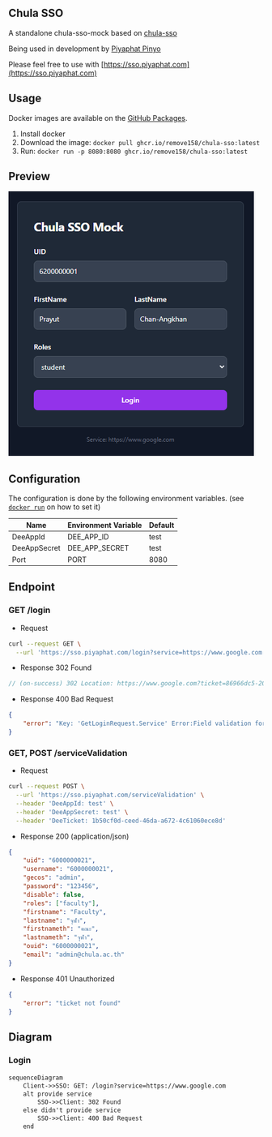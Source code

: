 ## Chula SSO

A standalone chula-sso-mock based on [chula-sso](https://account.it.chula.ac.th/wiki/doku.php?id=how_does_it_work)

Being used in development by [Piyaphat Pinyo](https://www.github.com/remove158)

Please feel free to use with [https://sso.piyaphat.com](https://sso.piyaphat.com)

## Usage

Docker images are available on the [GitHub Packages](https://github.com/remove158/chula-sso/pkgs/container/chula-sso).

1. Install docker
2. Download the image: `docker pull ghcr.io/remove158/chula-sso:latest`
3. Run: `docker run -p 8080:8080 ghcr.io/remove158/chula-sso:latest`

## Preview

![img](./preview-1.png)

## Configuration

The configuration is done by the following environment variables. (see [`docker run`](https://docs.docker.com/engine/reference/commandline/run/#set-environment-variables--e---env---env-file) on how to set it)

| Name         | Environment Variable | Default |
| ------------ | -------------------- | ------- |
| DeeAppId     | DEE_APP_ID           | test    |
| DeeAppSecret | DEE_APP_SECRET       | test    |
| Port         | PORT                 | 8080    |

## Endpoint

### GET /login

- Request

```sh
curl --request GET \
  --url 'https://sso.piyaphat.com/login?service=https://www.google.com'
```

- Response 302 Found

```js
// (on-success) 302 Location: https://www.google.com?ticket=86966dc5-2049-428f-88fe-2d78a5985d38
```

- Response 400 Bad Request

```json
{
	"error": "Key: 'GetLoginRequest.Service' Error:Field validation for 'Service' failed on the 'required' tag"
}
```

### GET, POST /serviceValidation

- Request

```sh
curl --request POST \
  --url 'https://sso.piyaphat.com/serviceValidation' \
  --header 'DeeAppId: test' \
  --header 'DeeAppSecret: test' \
  --header 'DeeTicket: 1b50cf0d-ceed-46da-a672-4c61060ece8d'
```

- Response 200 (application/json)

```json
{
	"uid": "6000000021",
	"username": "6000000021",
	"gecos": "admin",
	"password": "123456",
	"disable": false,
	"roles": ["faculty"],
	"firstname": "Faculty",
	"lastname": "จุฬา",
	"firstnameth": "คณะ",
	"lastnameth": "จุฬา",
	"ouid": "6000000021",
	"email": "admin@chula.ac.th"
}
```

- Response 401 Unauthorized

```json
{
	"error": "ticket not found"
}
```

## Diagram

### Login

```mermaid
sequenceDiagram
    Client->>SSO: GET: /login?service=https://www.google.com
    alt provide service
        SSO->>Client: 302 Found
    else didn't provide service
        SSO->>Client: 400 Bad Request
    end
```
